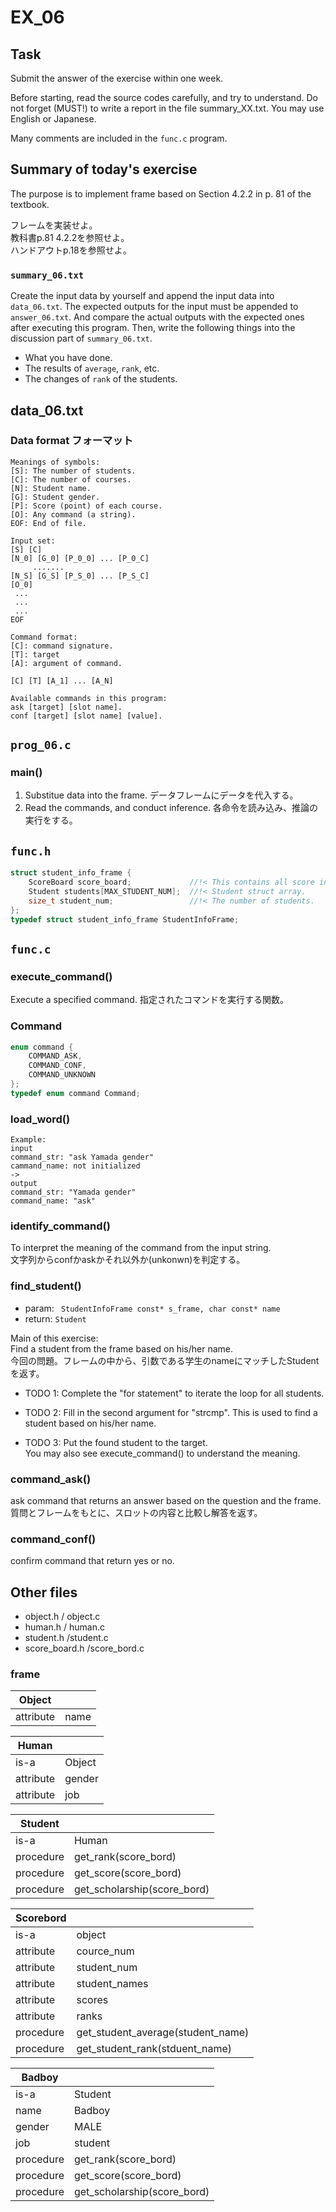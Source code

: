 ﻿# EX_06

## Task
Submit the answer of the exercise within one week.

Before starting, read the source codes carefully, and try to
understand.  Do not forget (MUST!) to write a report in the
file summary_XX.txt. You may use English or Japanese.

Many comments are included in the `func.c` program.

## Summary of today's exercise
The purpose is to implement frame based on Section 4.2.2 in p. 81 of
the textbook.

フレームを実装せよ。  
教科書p.81 4.2.2を参照せよ。  
ハンドアウトp.18を参照せよ。  

### `summary_06.txt`
Create the input data by yourself and append the input data into
`data_06.txt`.  The expected outputs for the input must be appended to
`answer_06.txt`.  And compare the actual outputs with the expected ones
after executing this program.  Then, write the following things into
the discussion part of `summary_06.txt`.

- What you have done.
- The results of `average`, `rank`, etc.
- The changes of `rank` of the students.


## data_06.txt
### Data format フォーマット
```
Meanings of symbols:
[S]: The number of students.
[C]: The number of courses.
[N]: Student name.
[G]: Student gender.
[P]: Score (point) of each course.
[O]: Any command (a string).
EOF: End of file.

Input set:
[S] [C]
[N_0] [G_0] [P_0_0] ... [P_0_C]
     .......
[N_S] [G_S] [P_S_0] ... [P_S_C]
[O_0]
 ...
 ...
 ...
EOF

Command format:
[C]: command signature.
[T]: target
[A]: argument of command.

[C] [T] [A_1] ... [A_N]

Available commands in this program:
ask [target] [slot name].
conf [target] [slot name] [value].
```


## `prog_06.c`
### main()
1. Substitue data into the frame. データフレームにデータを代入する。
2. Read the commands, and conduct inference. 各命令を読み込み、推論の実行をする。

## `func.h`
```c
struct student_info_frame {
    ScoreBoard score_board;             //!< This contains all score information of students in this frame.
    Student students[MAX_STUDENT_NUM];  //!< Student struct array.
    size_t student_num;                 //!< The number of students.
};
typedef struct student_info_frame StudentInfoFrame;
```


## `func.c`
### execute_command()
Execute a specified command. 指定されたコマンドを実行する関数。

### Command 
```c
enum command {
    COMMAND_ASK,
    COMMAND_CONF,
    COMMAND_UNKNOWN
};
typedef enum command Command;
```


### load_word()

```
Example:
input                            
command_str: "ask Yamada gender" 
cammand_name: not initialized              
->                              
output                           
command_str: "Yamada gender"     
command_name: "ask"              
```

### identify_command()
To interpret the meaning of the command from the input string.  
文字列からconfかaskかそれ以外か(unkonwn)を判定する。

### find_student()
- param: ``` StudentInfoFrame const* s_frame, char const* name```
- return: ```Student```

Main of this exercise:  
Find a student from the frame based on his/her name.  
今回の問題。フレームの中から、引数である学生のnameにマッチしたStudentを返す。  

 - TODO 1: Complete the "for statement" to iterate the loop for all students.

 - TODO 2: Fill in the second argument for "strcmp".
   This is used to find a student based on his/her name.

 - TODO 3: Put the found student to the target.  
   You may also see execute_command() to understand the meaning.

### command_ask()
ask command that returns an answer based on the question and the frame.  
質問とフレームをもとに、スロットの内容と比較し解答を返す。

### command_conf()
confirm command that return yes or no.

## Other files
- object.h / object.c
- human.h / human.c
- student.h /student.c
- score_board.h /score_bord.c

### frame

| Object    |      |
|-----------|------|
| attribute | name |


| Human     |        |
|-----------|--------|
| is-a      | Object |
| attribute | gender |
| attribute | job    |


| Student   |                             |
|-----------|-----------------------------|
| is-a      | Human                       |
| procedure | get_rank(score_bord)        |
| procedure | get_score(score_bord)       |
| procedure | get_scholarship(score_bord) |


| Scorebord |                                   |
|-----------|-----------------------------------|
| is-a      | object                            |
| attribute | cource_num                        |
| attribute | student_num                       |
| attribute | student_names                     |
| attribute | scores                            |
| attribute | ranks                             |
| procedure | get_student_average(student_name) |
| procedure | get_student_rank(stduent_name)    |


| Badboy    |                             |
|-----------|-----------------------------|
| is-a      | Student                     |
| name      | Badboy                      |
| gender    | MALE                        |
| job       | student                     |
| procedure | get_rank(score_bord)        |
| procedure | get_score(score_bord)       |
| procedure | get_scholarship(score_bord) |




